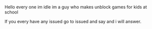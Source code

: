 Hello every one im idle im a guy who makes unblock games for kids at school


If you every have any issued go to issued and say and i will answer.
